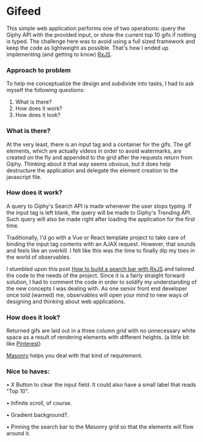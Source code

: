 # Gifeed

This simple web application performs one of two operations: query the Giphy API with the provided input, or show the current top 10 gifs if nothing is typed. The challenge here was to avoid using a full sized framework and keep the code as lightweight as possible. That's how I ended up implementing (and getting to know) [RxJS](https://rxjs-dev.firebaseapp.com/).

### Approach to problem

To help me conceptualize the design and subdivide into tasks, I had to ask myself the following questions:

1. What is there?
2. How does it work?
3. How does it look? 


### What is there?
At the very least, there is an input tag and a container for the gifs. The gif elements, which are actually videos in order to avoid watermarks, are created on the fly and appended to the grid after the requests return from Giphy. Thinking about it that way seems obvious, but it does help destructure the application and delegate the element creation to the javascript file.


### How does it work?
A query to Giphy's Search API is made whenever the user stops typing. If the input tag is left blank, the query will be made to Giphy's Trending API. Such query will also be made right after loading the application for the first time.

Traditionally, I'd go with a Vue or React template project to take care of binding the input tag contents with an AJAX request. However, that sounds and feels like an overkill. I felt like this was the time to finally dip my toes in the world of observables. 

I stumbled upon this post [How to build a search bar with RxJS](https://www.digitalocean.com/community/tutorials/how-to-build-a-search-bar-with-rxjs) and tailored the code to the needs of the project. Since it is a fairly straight forward solution, I had to comment the code in order to soldify my understanding of the new concepts I was dealing with. As one senior front end developer once told (warned) me, observables will open your mind to new ways of designing and thinking about web applications. 


### How does it look?

Returned gifs are laid out in a three column grid with no unnecessary white space as a result of rendering elements with different heights. (a little bit like [Pinterest](https://pinterest.com))

[Masonry](https://masonry.desandro.com/) helps you deal with that kind of requirement. 


### Nice to haves:

• X Button to clear the input field. It could also have a small label that reads "Top 10".

• Infinite scroll, of course.

• Gradient background?.

• Pinning the search bar to the Masonry grid so that the elements will flow around it.
